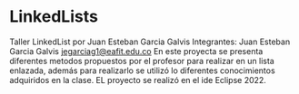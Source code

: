 # LinkedLists
Taller LinkedList por Juan Esteban Garcia Galvis
Integrantes:
Juan Esteban Garcia Galvis 
jegarciag1@eafit.edu.co
En este proyecta se presenta diferentes metodos propuestos por el profesor para realizar en un lista enlazada, además para realizarlo se utilizó lo diferentes conocimientos adquiridos en la clase.
EL proyecto se realizó en el ide Eclipse 2022. 
